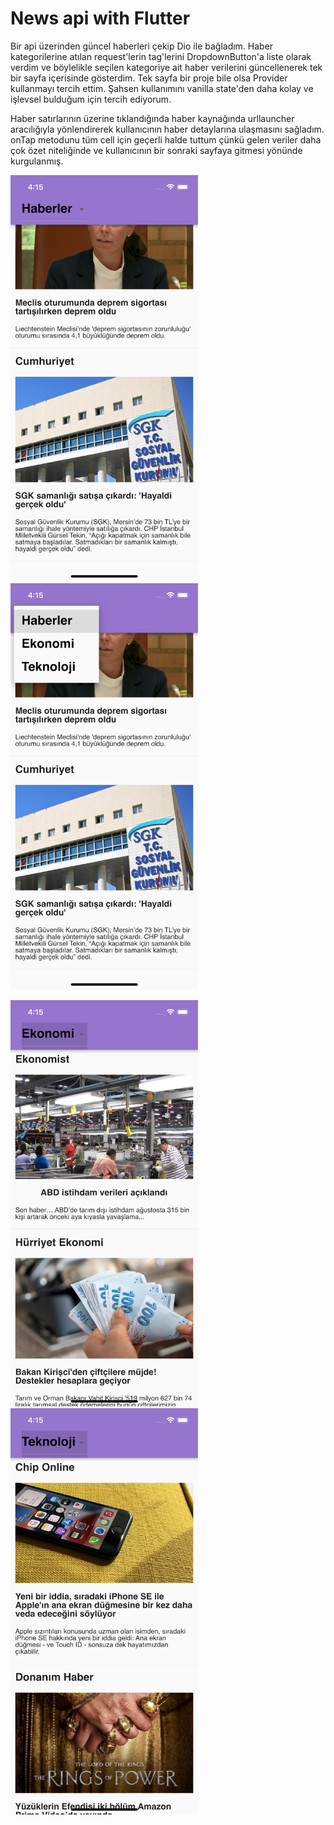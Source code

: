 # News api with Flutter

Bir api üzerinden güncel haberleri çekip Dio ile bağladım. Haber kategorilerine atılan request'lerin tag'lerini DropdownButton'a liste olarak verdim ve böylelikle seçilen kategoriye ait haber verilerini güncellenerek tek bir sayfa içerisinde gösterdim. Tek sayfa bir proje bile olsa Provider kullanmayı tercih ettim. Şahsen kullanımını vanilla state'den daha kolay ve işlevsel bulduğum için tercih ediyorum. 

Haber satırlarının üzerine tıklandığında haber kaynağında urllauncher aracılığıyla yönlendirerek kullanıcının haber detaylarına ulaşmasını sağladım. onTap metodunu tüm cell için geçerli halde tuttum çünkü gelen veriler daha çok özet niteliğinde ve kullanıcının bir sonraki sayfaya gitmesi yönünde kurgulanmış.

<img src="./assets/1.png" width=300 height=650>  <img src="./assets/2.png" width=300 height=650> 

<img src="./assets/3.png" width=300 height=650>  <img src="./assets/4.png" width=300 height=650>
